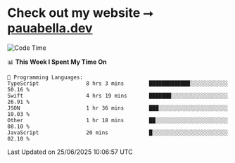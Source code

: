 # Check out my website ⭢ [pauabella.dev](https://pauabella.dev)

<!--START_SECTION:waka-->
![Code Time](http://img.shields.io/badge/Code%20Time-4%2C558%20hrs%2057%20mins-blue)

📊 **This Week I Spent My Time On** 

```text
💬 Programming Languages: 
TypeScript               8 hrs 3 mins        █████████████░░░░░░░░░░░░   50.16 % 
Swift                    4 hrs 19 mins       ███████░░░░░░░░░░░░░░░░░░   26.91 % 
JSON                     1 hr 36 mins        ███░░░░░░░░░░░░░░░░░░░░░░   10.03 % 
Other                    1 hr 18 mins        ██░░░░░░░░░░░░░░░░░░░░░░░   08.10 % 
JavaScript               20 mins             █░░░░░░░░░░░░░░░░░░░░░░░░   02.10 % 
```


 Last Updated on 25/06/2025 10:06:57 UTC
<!--END_SECTION:waka-->
